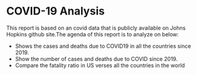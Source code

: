 # COVID-19 Analysis
This report is based on an covid data that is publicly available on Johns Hopkins github site.The agenda of this report is to analyze on below:
- Shows the cases and deaths due to COVID19 in all the countries since 2019.
- Show the number of cases and deaths due to COVID since 2019.
- Compare the fatality ratio in US verses all the countries in the world
